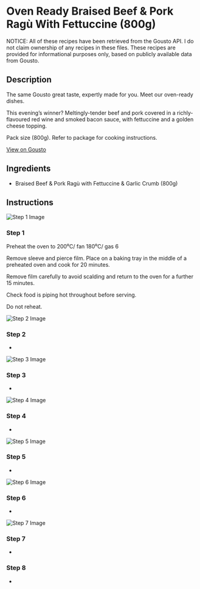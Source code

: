# Oven Ready Braised Beef & Pork Ragù With Fettuccine (800g)

NOTICE: All of these recipes have been retrieved from the Gousto API. I do not claim ownership of any recipes in these files. These recipes are provided for informational purposes only, based on publicly available data from Gousto.

## Description

The same Gousto great taste, expertly made for you. Meet our oven-ready dishes. 

This evening’s winner? Meltingly-tender beef and pork covered in a richly-flavoured red wine and smoked bacon sauce, with fettuccine and a golden cheese topping.

Pack size (800g). Refer to package for cooking instructions.


[View on Gousto](https://www.gousto.co.uk/recipes/cookbook/oven-ready-braised-beef-pork-ragu-with-fettuccine-and-garlic-crumb)

## Ingredients

- Braised Beef & Pork Ragù with Fettuccine & Garlic Crumb (800g)

## Instructions

![Step 1 Image](https://production-media.gousto.co.uk/cms/recipe-step-image/Braised-Beef-_-Pork-Ragu-With-Fettuccine-_-Garlic-Ciabatta-Crumb-Packaging-14616-copy-1705400874961-x200.jpeg)

### Step 1

Preheat the oven to 200⁰C/ fan 180⁰C/ gas 6

Remove sleeve and pierce film. Place on a baking tray in the middle of a preheated oven and cook for 20 minutes.

Remove film carefully to avoid scalding and return to the oven for a further 15 minutes.

Check food is piping hot throughout before serving.

Do not reheat.

![Step 2 Image](https://production-media.gousto.co.uk/cms/recipe-step-image/Braised-Beef-_-Pork-Ragu-With-Fettuccine-_-Garlic-Ciabatta-Crumb-Packaging-14616-copy-1705400883927-x200.jpeg)

### Step 2

-

![Step 3 Image](https://production-media.gousto.co.uk/cms/recipe-step-image/Braised-Beef-_-Pork-Ragu-With-Fettuccine-_-Garlic-Ciabatta-Crumb-Packaging-14616-copy-1705400886970-x200.jpeg)

### Step 3

-

![Step 4 Image](https://production-media.gousto.co.uk/cms/recipe-step-image/Braised-Beef-_-Pork-Ragu-With-Fettuccine-_-Garlic-Ciabatta-Crumb-Packaging-14616-copy-1705400890595-x200.jpeg)

### Step 4

-

![Step 5 Image](https://production-media.gousto.co.uk/cms/recipe-step-image/Braised-Beef-_-Pork-Ragu-With-Fettuccine-_-Garlic-Ciabatta-Crumb-Packaging-14616-copy-1705400894285-x200.jpeg)

### Step 5

-

![Step 6 Image](https://production-media.gousto.co.uk/cms/recipe-step-image/Braised-Beef-_-Pork-Ragu-With-Fettuccine-_-Garlic-Ciabatta-Crumb-Packaging-14616-copy-1705400898579-x200.jpeg)

### Step 6

-

![Step 7 Image](https://production-media.gousto.co.uk/cms/recipe-step-image/Braised-Beef-_-Pork-Ragu-With-Fettuccine-_-Garlic-Ciabatta-Crumb-Packaging-14616-copy-1705400901968-x200.jpeg)

### Step 7

-

### Step 8

-

